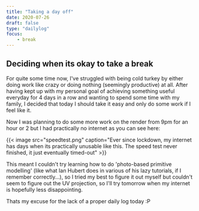 ```yaml
---
title: "Taking a day off"
date: 2020-07-26
draft: false
type: "dailylog"
focus:
    - break
---
```


## Deciding when its okay to take a break

For quite some time now, I've struggled with being cold turkey by either doing work like crazy or doing nothing (seemingly productive) at all. After having kept up with my personal goal of achieving something useful everyday for 4 days in a row and wanting to spend some time with my family, I decided that today I should take it easy and only do some work if I feel like it.

Now I was planning to do some more work on the render from 9pm for an hour or 2 but I had practically no internet as you can see here:

{{< image src="speedtest.png" caption="Ever since lockdown, my internet has days when its practically unusable like this. The speed test never finished, it just eventually timed-out" >}}

This meant I couldn't try learning how to do 'photo-based primitive modelling' (like what Ian Hubert does in various of his lazy tutorials, if I remember correctly...), so I tried my best to figure it out myself but couldn't seem to figure out the UV projection, so I'll try tomorrow when my internet is hopefully less disappointing.

Thats my excuse for the lack of a proper daily log today :P